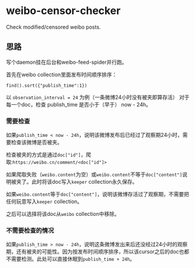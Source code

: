 # weibo-censor-checker
Check modified/censored weibo posts. 


## 思路

写个daemon挂在后台和weibo-feed-spider并行跑。

首先在weibo collection里面发布时间顺序排序：
```
find().sort({"publish_time":1})
```
以 `observation_interval = 24` 为例（一条微博24小时没有被夹即算存活）
对于每一个doc，检查 publish_time 是否小于（早于） now - 24h。

### 需要检查

如果`publish_time < now - 24h`，说明该微博发布后已经过了观察期24小时，需要检查该微博是否被夹。

检查被夹的方式是通过`doc["id"]`，爬取:`https://weibo.cn/comment/<doc["id"]>`

如果爬取失败（`weibo.content`为空）或`weibo.content`不等于`doc["content"]`说明被夹了。此时将该doc写入`keeper` collection永久保存。

如果`weibo.content`等于`doc["content"]`，说明该微博存活过了观察期，不需要把任何玩意写入`keeper` collection。

之后可以选择将该doc从`weibo` collection中移除。


### 不需要检查的情况

如果`publish_time > now - 24h`，说明这条微博发出来后还没经过24小时的观察期，还有被夹的可能性。因为按发布时间顺序排序，所以该cursor之后的doc也都不需要检测。此处可以直接休眠到`publish_time + 24h`。
